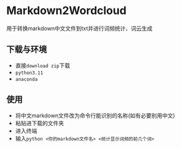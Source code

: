 # Markdown2Wordcloud
用于转换markdown中文文件到txt并进行词频统计、词云生成
## 下载与环境
- 直接```download zip```下载
- ```python3.11```
- ```anaconda```
## 使用
- 将中文markdown文件改为命令行能识别的名称(如有必要别用中文)
- 粘贴进下载的文件夹
- 进入终端
- 输入```python <你的markdown文件名> <统计显示词频的前几个词>```
